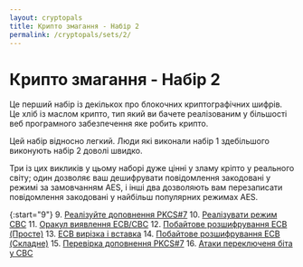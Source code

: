 ```yaml
---
layout: cryptopals
title: Крипто змагання - Набір 2
permalink: /cryptopals/sets/2/
---
```


# Крипто змагання - Набір 2
Це перший набір із декількох про блокочних криптографічних шифрів. Це хліб із маслом крипто, тип який ви бачете реалізованим у більшості веб програмного забезпечення яке робить крипто.

Цей набір відносно легкий. Люди які виконали набір 1 здебільшого виконують набір 2 доволі швидко.

Три із цих викликів у цьому наборі дуже цінні у зламу кріпто у реального світу; один дозволяє ваш дешифрувати повідомлення закодовані у режимі за замовчанням AES, і інші два дозволяють вам перезаписати повідомлення закодовані у найбільш популярних режимах AES.

{:start="9"}
9. [Реалізуйте доповнення PKCS#7](challenges/9)
10. [Реалізувати режим CBC](challenges/10)
11. [Оракул виявлення ECB/CBC](challenges/11)
12. [Побайтове розшифрування ECB (Просте)](challenges/12)
13. [ECB вирізка і вставка](challenges/13)
14. [Побайтове розшифрування ECB (Складне)](challenges/14)
15. [Перевірка доповнення PKCS#7](challenges/15)
16. [Атаки переключеня біта у CBC](challenges/16)
